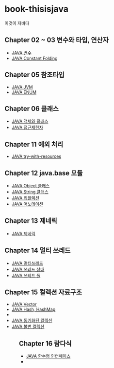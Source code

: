 # book-thisisjava

이것이 자바다

## Chapter 02 ~ 03 변수와 타입, 연산자

<ul>
    <li><a href="/docs/JAVA 변수.md">JAVA 변수</a></li>
    <li><a href="/docs/JAVA 상수접합.md">JAVA Constant Folding</a></li>
</ul>

## Chapter 05 참조타입

<ul>
    <li><a href="/docs/JAVA JVM.md">JAVA JVM</a></li>
    <li><a href="/docs/JAVA Enum.md">JAVA ENUM</a></li>
</ul>

## Chapter 06 클래스

<ul>
    <li><a href="/docs/JAVA 객체.md">JAVA 객체와 클래스</a></li>
    <li><a href="/docs/JAVA 접근제한자.md">JAVA 접근제한자</a></li>
</ul>

## Chapter 11 예외 처리

<ul>
    <li><a href="/docs/JAVA try-with-resources.md">JAVA try-with-resources</a></li>
</ul>

## Chapter 12 java.base 모듈

<ul>
    <li><a href="/docs/JAVA Object.md">JAVA Object 클래스</a></li>
    <li><a href="/docs/JAVA String.md">JAVA String 클래스</a></li>
    <li><a href="/docs/JAVA Reflection.md">JAVA 리플렉션</a></li>
    <li><a href="/docs/JAVA Annotation.md>">JAVA 어노테이션</a></li>
</ul>

## Chapter 13 제네릭

<ul>
    <li><a href="/docs/JAVA 제네릭.md">JAVA 제네릭</a></li>
</ul>

## Chapter 14 멀티 쓰레드

<ul>
    <li><a href="/docs/JAVA 멀티쓰레드.md">JAVA 멀티쓰레드</a></li>
    <li><a href="/docs/JAVA 쓰레드 상태.md">JAVA 쓰레드 상태</a></li>
    <li><a href="/docs/JAVA 쓰레드 풀.md">JAVA 쓰레드 풀</a></li>
</ul>

## Chapter 15 컬렉션 자료구조

<ul>
    <li><a href="/docs/JAVA Vector.md">JAVA Vector</a></li>
    <li><a href="/docs/JAVA hash.md">JAVA Hash, HashMap</a><li>
    <li><a href="/docs/JAVA synchronizedCollection.md">JAVA 동기화된 컬렉션</a></li>
    <li><a href="/docs/JAVA immutableCollection.md">JAVA 불변 컬렉션</a></li>
<ul>

## Chapter 16 람다식

<ul>
    <li><a href="/docs/JAVA functionalInterface.md">JAVA 함수형 인터페이스</a><li>
</ul>
